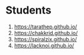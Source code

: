 # Students

1. https://tarathep.github.io/
2. https://chakkrid.github.io/
3. https://spiralzix.github.io/
4. https://lacknoi.github.io/
